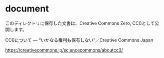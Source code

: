 # document
このディレクトリに保存した文書は、Creative Commons Zero, CC0として公開します。

CC0について ― “いかなる権利も保有しない”／Creative Commons Japan

https://creativecommons.jp/sciencecommons/aboutcc0/
